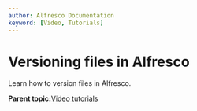```yaml
---
author: Alfresco Documentation
keyword: [Video, Tutorials]
---
```


# Versioning files in Alfresco

Learn how to version files in Alfresco.

  

**Parent topic:**[Video tutorials](../topics/alfresco-video-tutorials.md)

